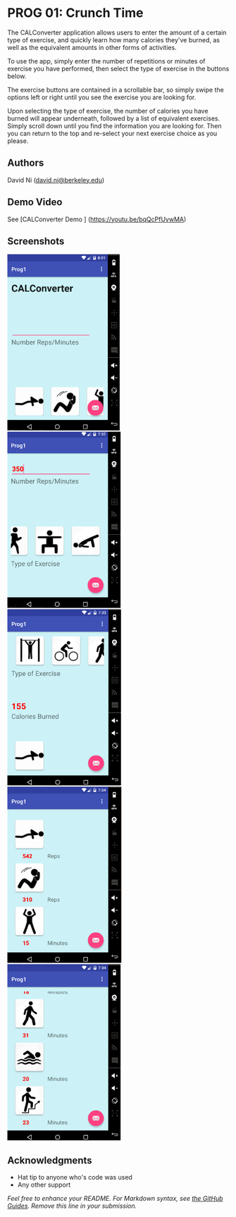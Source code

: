 # PROG 01: Crunch Time

The CALConverter application allows users to enter the amount of a certain type of exercise, and quickly learn how many calories they've burned,
as well as the equivalent amounts in other forms of activities.

To use the app, simply enter the number of repetitions or minutes of exercise you have performed, then select the type of exercise in the buttons below.

The exercise buttons are contained in a scrollable bar, so simply swipe the options left or right until you see the exercise you are looking for.

Upon selecting the type of exercise, the number of calories you have burned will appear underneath, followed by a list of equivalent exercises.
Simply scroll down until you find the information you are looking for. Then you can return to the top and re-select your next exercise choice as you please.


## Authors

David Ni ([david.ni@berkeley.edu](david.ni@berkeley.edu))

## Demo Video

See [CALConverter Demo ] (https://youtu.be/bqQcPfUvwMA)

## Screenshots

<img src="screenshots/1.png" height="400" alt="Screenshot"/>
<img src="screenshots/2.png" height="400" alt="Screenshot"/>
<img src="screenshots/3.png" height="400" alt="Screenshot"/>
<img src="screenshots/4.png" height="400" alt="Screenshot"/>
<img src="screenshots/5.png" height="400" alt="Screenshot"/>

## Acknowledgments

* Hat tip to anyone who's code was used
* Any other support

*Feel free to enhance your README. For Markdown syntax, see [the GitHub Guides](https://guides.github.com/features/mastering-markdown/). Remove this line in your submission.*

